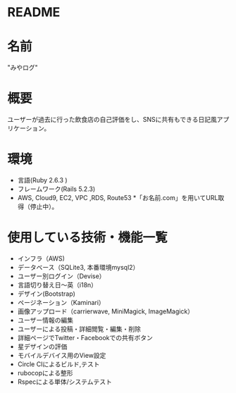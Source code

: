 # README

# 名前
"みやログ"

# 概要
ユーザーが過去に行った飲食店の自己評価をし、SNSに共有もできる日記風アプリケーション。

# 環境
* 言語(Ruby 2.6.3 )
* フレームワーク(Rails 5.2.3)
* AWS, Cloud9, EC2, VPC ,RDS, Route53
*「お名前.com」を用いてURL取得（停止中）。

# 使用している技術・機能一覧
* インフラ（AWS)
* データベース（SQLite3, 本番環境mysql2）
* ユーザー別ログイン（Devise）
* 言語切り替え日～英（i18n）
* デザイン(Bootstrap)
* ページネーション（Kaminari）
* 画像アップロード（carrierwave, MiniMagick, ImageMagick）
* ユーザー情報の編集
* ユーザーによる投稿・詳細閲覧・編集・削除
* 詳細ページでTwitter・Facebookでの共有ボタン
* 星デザインの評価
* モバイルデバイス用のView設定
* Circle CIによるビルド,テスト
* rubocopによる整形
* Rspecによる単体/システムテスト
